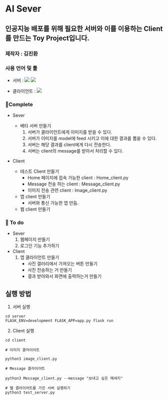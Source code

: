# AI Sever
## 인공지능 배포를 위해 필요한 서버와 이를 이용하는 Client를 만드는 Toy Project입니다.

### 제작자 : 김진환

### 사용 언어 및 툴

- 서버 : <img src="https://img.shields.io/badge/Python-3776AB?style=flat-square&logo=Python&logoColor=white"/> <img src="https://img.shields.io/badge/Flask-000000?style=flat-square&logo=Flask&logoColor=white"/>

- 클라이언트 : <img src="https://img.shields.io/badge/Flutter-02569B?style=flat-square&logo=Flutter&logoColor=white"/>


### 🤘Complete
- Sever
    - 베타 서버 만들기
        1. 서버가 클라이언트에게 이미지를 받을 수 있다.
        2. 서버가 이미지를 model에 feed 시키고 이에 대한 결과를 뽑을 수 있다.
        3. 서버는 해당 결과를 client에게 다시 전송한다.
        4. 서버는 client의 message를 받아서 처리할 수 있다.

- Client
    - 테스트 Client 만들기
        - Home 페이지에 접속 가능한 client : Home_client.py
        - Message 전송 하는 client : Message_client.py
        - 이미지 전송 관련 client : Image_client.py
    - 앱 client 만들기
        - 서버와 통신 가능한 앱 만듬.
    - 웹 client 만들기
### 💪 To do

- Sever
    1. 웹페이지 만들기
    2. 로그인 기능  추가하기
- Client
  1. 앱 클라이언트 만들기
        - 사진 갤러리에서 가져오는 버튼 만들기
        - 사진 전송하는 거 만들기
        - 결과 받아와서 화면에 출력하는거 만들기
  



## 실행 방법

1. 서버 실행
```
cd server
FLASK_ENV=development FLASK_APP=app.py flask run
```

2. Client 실행

```
cd client

# 이미지 클라이어트

python3 image_client.py 

# Message 클라이어트

python3 Message_client.py --message "보내고 싶은 메세지"

# 웹 클라이어트를 가진 서버 실행하기
python3 test_server.py
```




